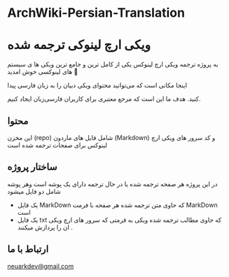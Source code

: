 # ArchWiki-Persian-Translation

#  ویکی ارچ لینوکی ترجمه شده   
 به پروژه ترجمه ویکی ارچ لینوکس یکی از کامل ترین و جامع ترین ویکی ها ی سیستم های لینوکسی خوش امدید 🎉
  
  اینجا مکانی است که می‌توانید محتوای ویکی دبیان را به زبان فارسی پیدا 

  کنید. هدف ما این است که مرجع معتبری برای کاربران فارسی‌زبان ایجاد کنیم.

## محتوا
 این مخزن (repo)  شامل فایل های ماردون (Markdown) و کد سرور های ویکی ارچ لینوکس برای صفحات ترجمه شده است

## ساختار پروژه

در این پروژه  هر صفحه ترجمه شده یا در حال ترجمه دارای یک پوشه است
وهر پوشه شامل دو فایل میشود



* یک فایل MarkDown که حاوی متن ترجمه شده هر صفحه با فرمت MarkDown است 
* یک فایل txt  که حاوی مطالب ترجمه شده ویکی  به فرمتی که سرور های ارچ ویکی ان را پردازش میکنند . 



## ارتباط با ما
neuarkdev@gmail.com
